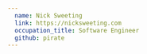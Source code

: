 ```yaml
---
  name: Nick Sweeting
  link: https://nicksweeting.com
  occupation_title: Software Engineer
  github: pirate
---
```

